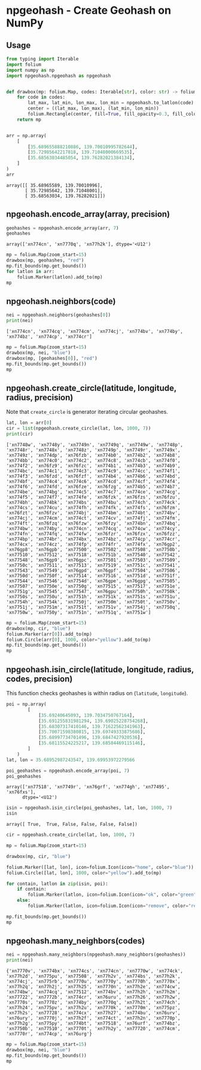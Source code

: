 # npgeohash - Create Geohash on NumPy

## Usage


```python
from typing import Iterable
import folium
import numpy as np
import npgeohash.npgeohash as npgeohash


def drawbox(mp: folium.Map, codes: Iterable[str], color: str) -> folium.Map:
    for code in codes:
        lat_max, lat_min, lon_max, lon_min = npgeohash.to_latlon(code)
        center = ((lat_max, lon_max), (lat_min, lon_min))
        folium.Rectangle(center, fill=True, fill_opacity=0.3, fill_color=color, color=color).add_to(mp)
    return mp


arr = np.array(
    [
        [35.689655888210886, 139.70010995782644],
        [35.72985642217818, 139.71048000669535],
        [35.68563034485054, 139.76282021384134],
    ]
)
arr

```




    array([[ 35.68965589, 139.70010996],
           [ 35.72985642, 139.71048001],
           [ 35.68563034, 139.76282021]])



## npgeohash.encode_array(array, precision)


```python
geohashes = npgeohash.encode_array(arr, 7)
geohashes
```




    array(['xn774cn', 'xn7770q', 'xn77h2k'], dtype='<U12')




```python
mp = folium.Map(zoom_start=15)
drawbox(mp, geohashes, "red")
mp.fit_bounds(mp.get_bounds())
for latlon in arr:
    folium.Marker(latlon).add_to(mp)
mp
```

## npgeohash.neighbors(code)


```python
nei = npgeohash.neighbors(geohashes[0])
print(nei)
```

    ['xn774cn', 'xn774cq', 'xn774cm', 'xn774cj', 'xn774bv', 'xn774by', 'xn774bz', 'xn774cp', 'xn774cr']
    


```python
mp = folium.Map(zoom_start=15)
drawbox(mp, nei, "blue")
drawbox(mp, [geohashes[0]], "red")
mp.fit_bounds(mp.get_bounds())
mp
```

## npgeohash.create_circle(latitude, longitude, radius, precision)

Note that `create_circle` is generator iterating circular geohashes.


```python
lat, lon = arr[0]
cir = list(npgeohash.create_circle(lat, lon, 1000, 7))
print(cir)
```

    ['xn7748w', 'xn7748y', 'xn7749n', 'xn7749q', 'xn7749w', 'xn7748p', 'xn7748r', 'xn7748x', 'xn7748z', 'xn7749p', 'xn7749r', 'xn7749x', 'xn7749z', 'xn774dp', 'xn76fzb', 'xn774b0', 'xn774b2', 'xn774b8', 'xn774bb', 'xn774c0', 'xn774c2', 'xn774c8', 'xn774cb', 'xn774f0', 'xn774f2', 'xn76fz9', 'xn76fzc', 'xn774b1', 'xn774b3', 'xn774b9', 'xn774bc', 'xn774c1', 'xn774c3', 'xn774c9', 'xn774cc', 'xn774f1', 'xn774f3', 'xn76fzd', 'xn76fzf', 'xn774b4', 'xn774b6', 'xn774bd', 'xn774bf', 'xn774c4', 'xn774c6', 'xn774cd', 'xn774cf', 'xn774f4', 'xn774f6', 'xn774fd', 'xn76fze', 'xn76fzg', 'xn774b5', 'xn774b7', 'xn774be', 'xn774bg', 'xn774c5', 'xn774c7', 'xn774ce', 'xn774cg', 'xn774f5', 'xn774f7', 'xn774fe', 'xn76fzk', 'xn76fzs', 'xn76fzu', 'xn774bh', 'xn774bk', 'xn774bs', 'xn774bu', 'xn774ch', 'xn774ck', 'xn774cs', 'xn774cu', 'xn774fh', 'xn774fk', 'xn774fs', 'xn76fzm', 'xn76fzt', 'xn76fzv', 'xn774bj', 'xn774bm', 'xn774bt', 'xn774bv', 'xn774cj', 'xn774cm', 'xn774ct', 'xn774cv', 'xn774fj', 'xn774fm', 'xn774ft', 'xn76fzq', 'xn76fzw', 'xn76fzy', 'xn774bn', 'xn774bq', 'xn774bw', 'xn774by', 'xn774cn', 'xn774cq', 'xn774cw', 'xn774cy', 'xn774fn', 'xn774fq', 'xn774fw', 'xn76fzr', 'xn76fzx', 'xn76fzz', 'xn774bp', 'xn774br', 'xn774bx', 'xn774bz', 'xn774cp', 'xn774cr', 'xn774cx', 'xn774cz', 'xn774fp', 'xn774fr', 'xn774fx', 'xn76gp2', 'xn76gp8', 'xn76gpb', 'xn77500', 'xn77502', 'xn77508', 'xn7750b', 'xn77510', 'xn77512', 'xn77518', 'xn7751b', 'xn77540', 'xn77542', 'xn77548', 'xn76gp9', 'xn76gpc', 'xn77501', 'xn77503', 'xn77509', 'xn7750c', 'xn77511', 'xn77513', 'xn77519', 'xn7751c', 'xn77541', 'xn77543', 'xn77549', 'xn76gpd', 'xn76gpf', 'xn77504', 'xn77506', 'xn7750d', 'xn7750f', 'xn77514', 'xn77516', 'xn7751d', 'xn7751f', 'xn77544', 'xn77546', 'xn7754d', 'xn76gpe', 'xn76gpg', 'xn77505', 'xn77507', 'xn7750e', 'xn7750g', 'xn77515', 'xn77517', 'xn7751e', 'xn7751g', 'xn77545', 'xn77547', 'xn76gpu', 'xn7750h', 'xn7750k', 'xn7750s', 'xn7750u', 'xn7751h', 'xn7751k', 'xn7751s', 'xn7751u', 'xn7754h', 'xn7754k', 'xn7750j', 'xn7750m', 'xn7750t', 'xn7750v', 'xn7751j', 'xn7751m', 'xn7751t', 'xn7751v', 'xn7754j', 'xn7750q', 'xn7750w', 'xn7750y', 'xn7751n', 'xn7751q', 'xn7751w']
    


```python
mp = folium.Map(zoom_start=15)
drawbox(mp, cir, "blue")
folium.Marker(arr[0]).add_to(mp)
folium.Circle(arr[0], 1000, color="yellow").add_to(mp)
mp.fit_bounds(mp.get_bounds())
mp
```

## npgeohash.isin_circle(latitude, longitude, radius, codes, precision)

This function checks geohashes is within radius on (`latitude`, `longitude`).


```python
poi = np.array(
        [
            [35.69240645093, 139.7034750767164],
            [35.691255831981294, 139.69025228754268],
            [35.68307317410146, 139.71622562341963],
            [35.70071598380815, 139.69749333875686],
            [35.68997734701496, 139.6847427920536],
            [35.68115524225217, 139.68584469115146],
        ]
    )
lat, lon = 35.68952987243547, 139.69953972279566
```


```python
poi_geohashes = npgeohash.encode_array(poi, 7)
poi_geohashes
```




    array(['xn77518', 'xn7749r', 'xn76grf', 'xn774gh', 'xn77495', 'xn76fxs'],
          dtype='<U12')




```python
isin = npgeohash.isin_circle(poi_geohashes, lat, lon, 1000, 7)
isin
```




    array([ True,  True, False, False, False, False])




```python
cir = npgeohash.create_circle(lat, lon, 1000, 7)

mp = folium.Map(zoom_start=15)

drawbox(mp, cir, "blue")

folium.Marker([lat, lon], icon=folium.Icon(icon="home", color="blue")).add_to(mp)
folium.Circle([lat, lon], 1000, color="yellow").add_to(mp)

for contain, latlon in zip(isin, poi):
    if contain:
        folium.Marker(latlon, icon=folium.Icon(icon="ok", color="green")).add_to(mp)
    else:
        folium.Marker(latlon, icon=folium.Icon(icon="remove", color="red")).add_to(mp)

mp.fit_bounds(mp.get_bounds())
mp

```

## npgeohash.many_neighbors(codes)


```python
nei = npgeohash.many_neighbors(npgeohash.many_neighbors(geohashes))
print(nei)
```

    {'xn7770v', 'xn774bx', 'xn774cs', 'xn774cn', 'xn7770w', 'xn774ck', 'xn77h2d', 'xn775pu', 'xn77508', 'xn77h2v', 'xn774bs', 'xn77h2k', 'xn774cj', 'xn775rb', 'xn7770u', 'xn7770y', 'xn7770h', 'xn7770x', 'xn77h2q', 'xn77h2j', 'xn77h25', 'xn7770n', 'xn77h2e', 'xn774cw', 'xn774bw', 'xn774cq', 'xn77512', 'xn774bv', 'xn77h2h', 'xn77h2m', 'xn77722', 'xn7772b', 'xn774cr', 'xn76uru', 'xn77h26', 'xn77h2w', 'xn7770s', 'xn7770z', 'xn774by', 'xn7770q', 'xn77h2t', 'xn774ch', 'xn77h24', 'xn775pv', 'xn77h2u', 'xn7770k', 'xn7770m', 'xn775pz', 'xn77h2s', 'xn77728', 'xn774cx', 'xn77h27', 'xn774bu', 'xn76urv', 'xn76ury', 'xn7770j', 'xn77h2f', 'xn774ct', 'xn77h2n', 'xn7770p', 'xn77h2g', 'xn775py', 'xn774bt', 'xn77518', 'xn76urf', 'xn774bz', 'xn7750b', 'xn77510', 'xn7770t', 'xn77h2y', 'xn77720', 'xn774cm', 'xn7770r', 'xn774cp', 'xn76urg'}
    


```python
mp = folium.Map(zoom_start=15)
drawbox(mp, nei, "blue")
mp.fit_bounds(mp.get_bounds())
mp
```
